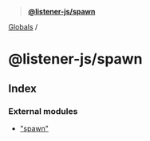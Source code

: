 > **[@listener-js/spawn](README.md)**

[Globals](globals.md) /

# @listener-js/spawn

## Index

### External modules

* ["spawn"](modules/_spawn_.md)